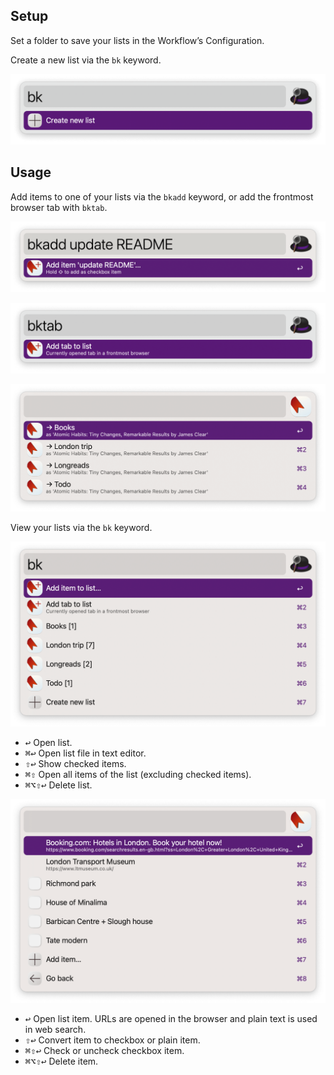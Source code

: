 ## Setup

Set a folder to save your lists in the Workflow’s Configuration.

Create a new list via the `bk` keyword.

![Crating a new list](images/bk-init.png)

## Usage

Add items to one of your lists via the `bkadd` keyword, or add the frontmost browser tab with `bktab`.

![Adding item to list](images/bkadd.png)

![Adding browser tab](images/bktab.png)

![Showing lists to add](images/bkadd-cont.png)

View your lists via the `bk` keyword.

![Viewing lists](images/bk.png)

* <kbd>↩︎</kbd> Open list.
* <kbd>⌘</kbd><kbd>↩︎</kbd> Open list file in text editor.
* <kbd>⇧</kbd><kbd>↩︎</kbd> Show checked items.
* <kbd>⌘</kbd><kbd>⇧</kbd> Open all items of the list (excluding checked items).
* <kbd>⌘</kbd><kbd>⌥</kbd><kbd>⇧</kbd><kbd>↩︎</kbd> Delete list.

![Viewing items](images/items.png)

* <kbd>↩︎</kbd> Open list item. URLs are opened in the browser and plain text is used in web search.
* <kbd>⇧</kbd><kbd>↩︎</kbd> Convert item to checkbox or plain item.
* <kbd>⌘</kbd><kbd>⇧</kbd><kbd>↩︎</kbd> Check or uncheck checkbox item.
* <kbd>⌘</kbd><kbd>⌥</kbd><kbd>⇧</kbd><kbd>↩︎</kbd> Delete item.
